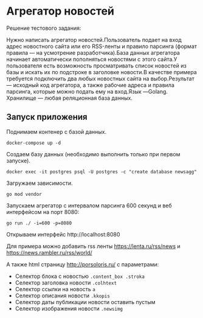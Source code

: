 # Агрегатор новостей
Решение тестового задания:

Нужно написать агрегатор новостей.Пользователь подает на вход адрес новостного сайта или его RSS-ленты и правило парсинга (формат правила — на усмотрение разработчика).База данных агрегатора начинает автоматически пополняться новостями с этого сайта.У пользователя есть возможность просматривать список новостей из базы и искать их по подстроке в заголовке новости.В качестве примера требуется подключить два любых новостных сайта на выбор.Результат — исходный код агрегатора, а также рабочие адреса и правила парсинга, которые можно подать ему на вход.Язык —Golang. Хранилище — любая реляционная база данных.

## Запуск приложения

Поднимаем контенер с базой данных.

`docker-compose up -d`

Создаем базу данных (необходимо выполнить только при первом запуске).

`docker exec -it postgres psql -U postgres -c "create database newsagg"`

Загружаем зависимости.

`go mod vendor`

Запускаем агрегатор с интервалом парсинга 600 секунд и веб интерфейсом на порт 8080:

`go run ./ -i=600 -p=8080`

Открываем интерфейс http://localhost:8080

Для примера можно добавить rss ленты https://lenta.ru/rss/news и https://news.rambler.ru/rss/world/

А также html страницу http://porsoloris.ru/ с параметрами:
 * Селектор блока с новостью `.content_box .stroka`
 * Селектор заголовка новости `.colhtext`
 * Селектор ссылки на новость `a`
 * Селектор описания новости `.kkopis`
 * Селектор даты публикации новости  оставить пустым
 * Селектор изображения новости `.newsimg`